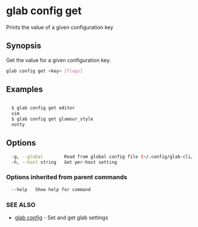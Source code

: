 # glab config get

Prints the value of a given configuration key

## Synopsis

Get the value for a given configuration key.

```bash
glab config get <key> [flags]
```

## Examples

```bash

  $ glab config get editor
  vim
  $ glab config get glamour_style
  notty

```

## Options

```bash
  -g, --global        Read from global config file (~/.config/glab-cli/config.yml). [Default: looks through Environment variables → Local → Global]
  -h, --host string   Get per-host setting
```

### Options inherited from parent commands

```bash
  --help   Show help for command
```

### SEE ALSO

- [glab config](./) - Set and get glab settings
